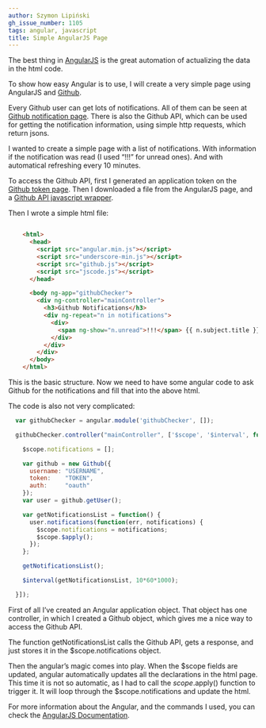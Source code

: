 ```yaml
---
author: Szymon Lipiński
gh_issue_number: 1105
tags: angular, javascript
title: Simple AngularJS Page
---
```


The best thing in [AngularJS](https://angularjs.org/) is the great automation of actualizing the data in the html code.

To show how easy Angular is to use, I will create a very simple page using AngularJS and [Github](http://github.org/).

Every Github user can get lots of notifications. All of them can be seen at [Github notification page](https://github.com/notifications). There is also the Github API, which can be used for getting the notification information, using simple http requests, which return jsons.

I wanted to create a simple page with a list of notifications. With information if the notification was read (I used “!!!” for unread ones). And with automatical refreshing every 10 minutes.

To access the Github API, first I generated an application token on the [Github token page](https://github.com/settings/applications). Then I downloaded a file from the AngularJS page, and a [Github API javascript wrapper](https://github.com/michael/github/).

Then I wrote a simple html file:

```html

    <html>
      <head>
        <script src="angular.min.js"></script>
        <script src="underscore-min.js"></script>
        <script src="github.js"></script>
        <script src="jscode.js"></script>
      </head>

      <body ng-app="githubChecker">
        <div ng-controller="mainController">
          <h3>Github Notifications</h3>
          <div ng-repeat="n in notifications">
            <div>
              <span ng-show="n.unread">!!!</span> {{ n.subject.title }}
            </div>
          </div>
        </div>
      </body>
    </html>
```

This is the basic structure. Now we need to have some angular code to ask Github for the notifications and fill that into the above html.

The code is also not very complicated:

```javascript
  var githubChecker = angular.module('githubChecker', []);

  githubChecker.controller("mainController", ['$scope', '$interval', function($scope, $interval){

    $scope.notifications = [];

    var github = new Github({
      username: "USERNAME",
      token:    "TOKEN",
      auth:     "oauth"
    });
    var user = github.getUser();

    var getNotificationsList = function() {
      user.notifications(function(err, notifications) {
        $scope.notifications = notifications;
        $scope.$apply();
      });
    };

    getNotificationsList();

    $interval(getNotificationsList, 10*60*1000);

  }]);
```

First of all I’ve created an Angular application object. That object has one controller, in which I created a Github object, which gives me a nice way to access the Github API.

The function getNotificationsList calls the Github API, gets a response, and just stores it in the $scope.notifications object.

Then the angular’s magic comes into play. When the $scope fields are updated, angular automatically updates all the declarations in the html page. This time it is not so automatic, as I had to call the $scope.$apply() function to trigger it. It will loop through the $scope.notifications and update the html.

For more information about the Angular, and the commands I used, you can check the [AngularJS Documentation](https://docs.angularjs.org/api).
